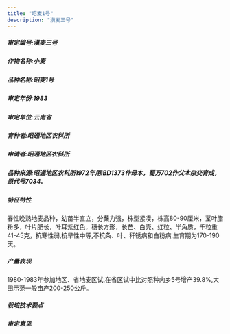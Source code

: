 ```yaml
---
title: "昭麦1号"
description: "滇麦三号"
---
```

##### 审定编号:滇麦三号

##### 作物名称:小麦

##### 品种名称:昭麦1号

##### 审定年份:1983

##### 审定单位:云南省

##### 育种者:昭通地区农科所

##### 申请者:昭通地区农科所

##### 品种来源:昭通地区农科所1972年用IBD1373作母本，蜀万702作父本杂交育成，原代号7034。

##### 特征特性
春性晚熟地麦品种，幼苗半直立，分蘖力强，株型紧凑，株高80-90厘米，茎叶腊粉多，叶片肥长，叶耳紫红色，穗长方形，长芒、白壳、红粒、半角质，千粒重41-45克，抗寒性弱,抗旱性中等,不抗条、叶、秆锈病和白粉病,生育期为170-190天。

##### 产量表现
1980-1983年参加地区、省地麦区试,在省区试中比对照种内乡5号增产39.8%,大田示范一般亩产200-250公斤。

##### 栽培技术要点


##### 审定意见

